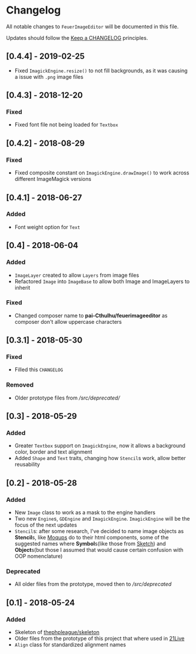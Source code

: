 # Changelog

All notable changes to `FeuerImageEditor` will be documented in this file.

Updates should follow the [Keep a CHANGELOG](http://keepachangelog.com/) principles.

## [0.4.4] - 2019-02-25

- Fixed `ImagickEngine.resize()` to not fill backgrounds, as it was causing a issue with `.png` image files

## [0.4.3] - 2018-12-20

### Fixed

- Fixed font file not being loaded for `Textbox`

## [0.4.2] - 2018-08-29

### Fixed

- Fixed composite constant on `ImagickEngine.drawImage()` to work across different ImageMagick versions

## [0.4.1] - 2018-06-27

### Added
- Font weight option for `Text`

## [0.4] - 2018-06-04

### Added
- `ImageLayer` created to allow `Layers` from image files
- Refactored `Image` into `ImageBase` to allow both Image and ImageLayers to inherit 

### Fixed
- Changed composer name to **pai-Cthulhu/feuerimageeditor** as composer don't allow uppercase characters

## [0.3.1] - 2018-05-30

### Fixed
- Filled this `CHANGELOG`

### Removed
- Older prototype files from _/src/deprecated/_

## [0.3] - 2018-05-29

### Added
- Greater `Textbox` support on `ImagickEngine`, now it allows a background color, border and text alignment
- Added `Shape` and `Text` traits, changing how `Stencil`s work, allow better reusability

## [0.2] - 2018-05-28

### Added
- New `Image` class to work as a mask to the engine handlers
- Two new `Engine`s, `GDEngine` and `ImagickEngine`. `ImagickEngine` will be the focus of the next updates
- `Stencil`s: after some research, I've decided to name image objects as **Stencil**s, like [Moqups](https://moqups.com/) do
to their html components, some of the suggested names where **Symbol**s(like those from 
[Sketch](https://sketchapp.com/docs/symbols/)) and **Object**s(but those I assumed that would cause certain confusion 
with OOP nomenclature)

### Deprecated
- All older files from the prototype, moved then to _/src/deprecated_

## [0.1] - 2018-05-24

### Added
- Skeleton of [thephpleague/skeleton](https://github.com/thephpleague/skeleton)
- Older files from the prototype of this project that where used in [21Live](http://21live.com.br)
- `Align` class for standardized alignment names

